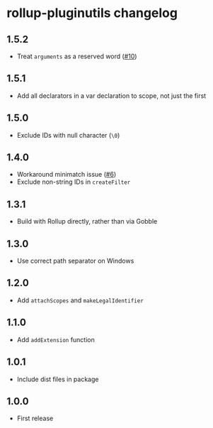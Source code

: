 # rollup-pluginutils changelog

## 1.5.2

* Treat `arguments` as a reserved word ([#10](https://github.com/rollup/rollup-pluginutils/issues/10))

## 1.5.1

* Add all declarators in a var declaration to scope, not just the first

## 1.5.0

* Exclude IDs with null character (`\0`)

## 1.4.0

* Workaround minimatch issue ([#6](https://github.com/rollup/rollup-pluginutils/pull/6))
* Exclude non-string IDs in `createFilter`

## 1.3.1

* Build with Rollup directly, rather than via Gobble

## 1.3.0

* Use correct path separator on Windows

## 1.2.0

* Add `attachScopes` and `makeLegalIdentifier`

## 1.1.0

* Add `addExtension` function

## 1.0.1

* Include dist files in package

## 1.0.0

* First release
